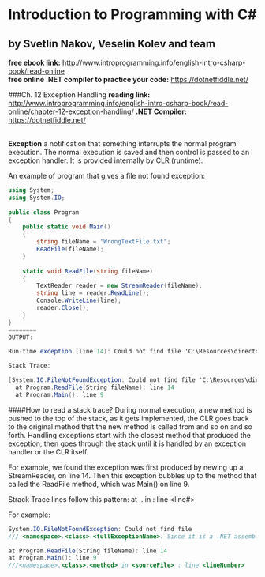 # Introduction to Programming with C#   
## by Svetlin Nakov, Veselin Kolev and team  
**free ebook link:** http://www.introprogramming.info/english-intro-csharp-book/read-online  
**free online .NET compiler to practice your code:** https://dotnetfiddle.net/

###Ch. 12 Exception Handling
**reading link:** http://www.introprogramming.info/english-intro-csharp-book/read-online/chapter-12-exception-handling/
**.NET Compiler:** https://dotnetfiddle.net/  
<br/>

**Exception** a notification that something interrupts the normal program execution. The normal execution is saved and then control is passed to an exception handler. It is provided internally by CLR (runtime). 

An example of program that gives a file not found exception:
```C#
using System;
using System.IO;
					
public class Program
{
    public static void Main()
    {
        string fileName = "WrongTextFile.txt";
        ReadFile(fileName);
    }
 
    static void ReadFile(string fileName)
    {
        TextReader reader = new StreamReader(fileName);
        string line = reader.ReadLine();
        Console.WriteLine(line);
        reader.Close();
    }
}
========
OUTPUT:

Run-time exception (line 14): Could not find file 'C:\Resources\directory\878e888df5e74382bae17bafe6aed3c1.DotNetFiddle.Web.LocalResources\Sandbox\02624779-1eb2-4d4d-af08-ded23fd2d012\WrongTextFile.txt'.

Stack Trace:

[System.IO.FileNotFoundException: Could not find file 'C:\Resources\directory\878e888df5e74382bae17bafe6aed3c1.DotNetFiddle.Web.LocalResources\Sandbox\02624779-1eb2-4d4d-af08-ded23fd2d012\WrongTextFile.txt'.]
  at Program.ReadFile(String fileName): line 14
  at Program.Main(): line 9

```

####How to read a stack trace?
During normal execution, a new method is pushed to the top of the stack, as it gets implemented, the CLR goes back to the original method that the new method is called from and so on and so forth. Handling exceptions start with the closest method that produced the exception, then goes through the stack until it is handled by an exception handler or the CLR itself. 

For example, we found the exception was first produced by newing up a StreamReader, on line 14. Then this exception bubbles up to the method that called the ReadFile method, which was Main() on line 9.

Strack Trace lines follow this pattern:
at <namespace>.<class>.<method> in <source file> : line <line#>

For example:
```C#
System.IO.FileNotFoundException: Could not find file 
/// <namespace>.<class>.<fullExceptionName>. Since it is a .NET assembly, no line or source file is given.

at Program.ReadFile(String fileName): line 14 
at Program.Main(): line 9
///<namespace>.<class>.<method> in <sourceFile> : line <lineNumber>
```









